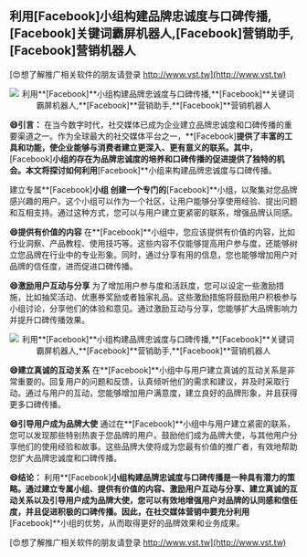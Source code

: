 ## **利用**[Facebook]**小组构建品牌忠诚度与口碑传播,**[Facebook]**关键词霸屏机器人,**[Facebook]**营销助手,**[Facebook]**营销机器人**

[😍想了解推广相关软件的朋友请登录 http://www.vst.tw](http://www.vst.tw)

 <center><img src="https://vst.tw/MP4/tuiguang/png/4.png" alt="利用**[Facebook]**小组构建品牌忠诚度与口碑传播,**[Facebook]**关键词霸屏机器人,**[Facebook]**营销助手,**[Facebook]**营销机器人"></center>

**😄引言：**
在当今数字时代，社交媒体已成为企业建立品牌忠诚度和口碑传播的重要渠道之一。作为全球最大的社交媒体平台之一，**[Facebook]**提供了丰富的工具和功能，使企业能够与消费者建立更深入、更有意义的联系。其中，**[Facebook]**小组的存在为品牌忠诚度的培养和口碑传播的促进提供了独特的机会。本文将探讨如何利用**[Facebook]**小组来构建品牌忠诚度与口碑传播。

建立专属**[Facebook]**小组
创建一个专门的**[Facebook]**小组，以聚集对您品牌感兴趣的用户。这个小组可以作为一个社区，让用户能够分享使用经验、提出问题和互相支持。通过这种方式，您可以与用户建立更紧密的联系，增强品牌认同感。

**😄提供有价值的内容**
在**[Facebook]**小组中，您应该提供有价值的内容，比如行业洞察、产品教程、使用技巧等。这些内容不仅能够提高用户参与度，还能够树立您品牌在行业中的专业形象。同时，通过分享有用的信息，您也能够增加用户对品牌的信任度，进而促进口碑传播。

**😄激励用户互动与分享**
为了增加用户参与度和活跃度，您可以设定一些激励措施，比如抽奖活动、优惠券奖励或者独家礼品。这些激励措施将鼓励用户积极参与小组讨论，分享他们的体验和意见。通过激励互动与分享，您能够扩大品牌影响力并提升口碑传播效果。

 <center><img src="https://vst.tw/MP4/tuiguang/png/1.png" alt="利用**[Facebook]**小组构建品牌忠诚度与口碑传播,**[Facebook]**关键词霸屏机器人,**[Facebook]**营销助手,**[Facebook]**营销机器人"></center>

**😄建立真诚的互动关系**
在**[Facebook]**小组中与用户建立真诚的互动关系是非常重要的。回复用户的问题和反馈，认真倾听他们的需求和建议，并及时采取行动。通过与用户的互动，您能够增加用户满意度，建立良好的品牌形象，并且获得更多口碑传播。

**😄引导用户成为品牌大使**
通过在**[Facebook]**小组中与用户建立紧密的联系，您可以发现那些特别热衷于您品牌的用户。鼓励他们成为品牌大使，与其他用户分享他们的使用经验和故事。这些品牌大使将成为您最有价值的推广者，有效地帮助您扩大品牌忠诚度和口碑传播。

**😄结论：**
利用**[Facebook]**小组构建品牌忠诚度与口碑传播是一种具有潜力的策略。通过建立专属小组、提供有价值的内容、激励用户互动与分享、建立真诚的互动关系以及引导用户成为品牌大使，您可以有效地增强用户对品牌的认同感和信任度，并且促进积极的口碑传播。因此，在社交媒体营销中要充分利用**[Facebook]**小组的优势，从而取得更好的品牌效果和业务成果。

[😍想了解推广相关软件的朋友请登录 http://www.vst.tw](http://www.vst.tw)



